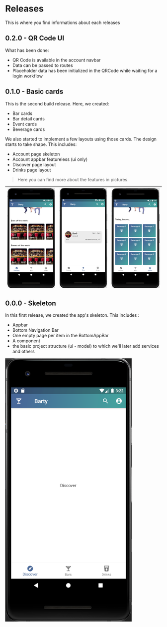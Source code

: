 # Releases

This is where you find informations about each releases

## 0.2.0 - QR Code UI

What has been done:

* QR Code is available in the account navbar
* Data can be passed to routes
* Placeholder data has been initialized in the QRCode while waiting for a login workflow

## 0.1.0 - Basic cards

This is the second build release. Here, we created:

* Bar cards
* Bar detail cards
* Event cards
* Beverage cards

We also started to implement a few layouts using those cards. The design starts to take shape. This includes:

* Account page skeleton
* Account appbar featureless (ui only)
* Discover page layout
* Drinks page layout

> Here you can find more about the features in pictures.

| ![i](images/barandeventcards.png "Discover layout including event and bar cards") | ![i](images/bardetailcard.png "Bar detail") | ![i](images/beverageCard.png "Beverages cards")  | 
|---|---|---|

## 0.0.0 - Skeleton

In this first release, we created the app's skeleton. This includes : 

* Appbar
* Bottom Navigation Bar
* One empty page per item in the BottomAppBar
* A component
* the basic project structure (ui - model) to which we'll later add services and others

![i](images/skeleton-screen-1.png "DiscoverScreen in our skeleton")
